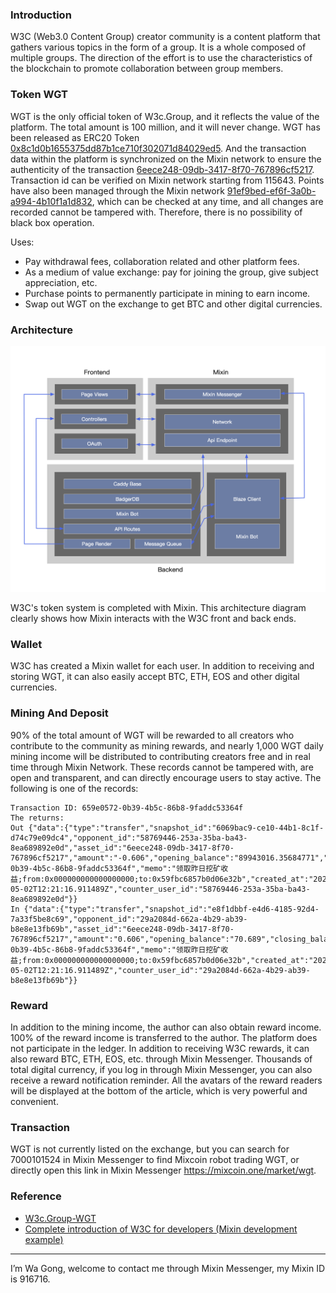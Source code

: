 ### Introduction
W3C (Web3.0 Content Group) creator community is a content platform that gathers various topics in the form of a group. It is a whole composed of multiple groups. The direction of the effort is to use the characteristics of the blockchain to promote collaboration between group members.

### Token WGT
WGT is the only official token of W3c.Group, and it reflects the value of the platform. The total amount is 100 million, and it will never change. WGT has been released as ERC20 Token [0x8c1d0b1655375dd87b1ce710f302071d84029ed5](https://etherscan.io/token/0x8c1d0b1655375dd87b1ce710f302071d84029ed5). And the transaction data within the platform is synchronized on the Mixin network to ensure the authenticity of the transaction [6eece248-09db-3417-8f70-767896cf5217](https://mixin.one/snapshots/6eece248-09db-3417-8f70-767896cf5217). Transaction id can be verified on Mixin network starting from 115643. Points have also been managed through the Mixin network [91ef9bed-ef6f-3a0b-a994-4b10f1a1d832](https://w3c.group/point), which can be checked at any time, and all changes are recorded cannot be tampered with. Therefore, there is no possibility of black box operation. 

Uses:
- Pay withdrawal fees, collaboration related and other platform fees.
- As a medium of value exchange: pay for joining the group, give subject appreciation, etc.
- Purchase points to permanently participate in mining to earn income.
- Swap out WGT on the exchange to get BTC and other digital currencies.

### Architecture
![](./w3c-group-structure.png)

W3C's token system is completed with Mixin. This architecture diagram clearly shows how Mixin interacts with the W3C front and back ends.

### Wallet
W3C has created a Mixin wallet for each user. In addition to receiving and storing WGT, it can also easily accept BTC, ETH, EOS and other digital currencies.


### Mining And Deposit
90% of the total amount of WGT will be rewarded to all creators who contribute to the community as mining rewards, and nearly 1,000 WGT daily mining income will be distributed to contributing creators free and in real time through Mixin Network. These records cannot be tampered with, are open and transparent, and can directly encourage users to stay active. The following is one of the records:
```
Transaction ID: 659e0572-0b39-4b5c-86b8-9faddc53364f
The returns:
Out {"data":{"type":"transfer","snapshot_id":"6069bac9-ce10-44b1-8c1f-d74c79e09dc4","opponent_id":"58769446-253a-35ba-ba43-8ea689892e0d","asset_id":"6eece248-09db-3417-8f70-767896cf5217","amount":"-0.606","opening_balance":"89943016.35684771","closing_balance":"89943015.75084771","trace_id":"659e0572-0b39-4b5c-86b8-9faddc53364f","memo":"领取昨日挖矿收益;from:0x000000000000000000;to:0x59fbc6857b0d06e32b","created_at":"2020-05-02T12:21:16.911489Z","counter_user_id":"58769446-253a-35ba-ba43-8ea689892e0d"}}
In {"data":{"type":"transfer","snapshot_id":"e8f1dbbf-e4d6-4185-92d4-7a33f5be8c69","opponent_id":"29a2084d-662a-4b29-ab39-b8e8e13fb69b","asset_id":"6eece248-09db-3417-8f70-767896cf5217","amount":"0.606","opening_balance":"70.689","closing_balance":"71.295","trace_id":"659e0572-0b39-4b5c-86b8-9faddc53364f","memo":"领取昨日挖矿收益;from:0x000000000000000000;to:0x59fbc6857b0d06e32b","created_at":"2020-05-02T12:21:16.911489Z","counter_user_id":"29a2084d-662a-4b29-ab39-b8e8e13fb69b"}}
```

### Reward
In addition to the mining income, the author can also obtain reward income. 100% of the reward income is transferred to the author. The platform does not participate in the ledger. In addition to receiving W3C rewards, it can also reward BTC, ETH, EOS, etc. through Mixin Messenger. Thousands of total digital currency, if you log in through Mixin Messenger, you can also receive a reward notification reminder. All the avatars of the reward readers will be displayed at the bottom of the article, which is very powerful and convenient.

### Transaction
WGT is not currently listed on the exchange, but you can search for 7000101524 in Mixin Messenger to find Mixcoin robot trading WGT, or directly open this link in Mixin Messenger https://mixcoin.one/market/wgt.


### Reference
- [W3c.Group-WGT](https://w3c.group/wgt)
- [Complete introduction of W3C for developers (Mixin development example)](https://w3c.group/c/1587703726761197)

---
I’m Wa Gong, welcome to contact me through Mixin Messenger, my Mixin ID is 916716.
